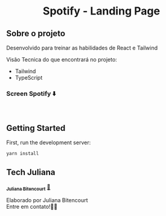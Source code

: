 <h1 align="center">
Spotify - Landing Page

## Sobre o projeto
Desenvolvido para treinar as habilidades de React e Tailwind

Visão Tecnica do que encontrará no projeto:
- Tailwind
- TypeScript

### Screen Spotify ⬇️
<img src="" >
<img src="" >


## Getting Started
First, run the development server:

```bash
yarn install
```

## Tech Juliana

<a href="https://www.linkedin.com/in/techjuliana">
 <sub><b>Juliana Bitencourt</b></sub></a>  <a href="https://www.linkedin.com/in/techjuliana" title="LinkedIn">🚀</a>

Elaborado por Juliana Bitencourt
<br> Entre em contato!👋🏽 </br>

